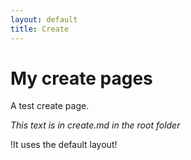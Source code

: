 ```yaml
---
layout: default
title: Create
---
```

# My create pages

A test create page.

_This text is in create.md in the root folder_

!It uses the default layout!
